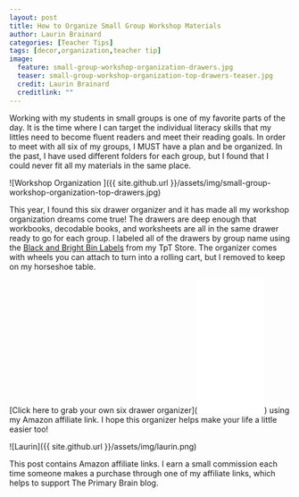 ```yaml
---
layout: post
title: How to Organize Small Group Workshop Materials
author: Laurin Brainard
categories: [Teacher Tips]
tags: [decor,organization,teacher tip]
image:
  feature: small-group-workshop-organization-drawers.jpg
  teaser: small-group-workshop-organization-top-drawers-teaser.jpg
  credit: Laurin Brainard
  creditlink: ""
---
```

Working with my students in small groups is one of my favorite parts of the day. It is the time where I can target the individual literacy skills that my littles need to become fluent readers and meet their reading goals. In order to meet with all six of my groups, I MUST have a plan and be organized. In the past, I have used different folders for each group, but I found that I could never fit all my materials in the same place. 

![Workshop Organization ]({{ site.github.url }}/assets/img/small-group-workshop-organization-top-drawers.jpg)

This year, I found this six drawer organizer and it has made all my workshop organization dreams come true! The drawers are deep enough that workbooks, decodable books, and worksheets are all in the same drawer ready to go for each group. I labeled all of the drawers by group name using the [Black and Bright Bin Labels](http://bit.ly/2C4g3EQ) from my TpT Store. The organizer comes with wheels you can attach to turn into a rolling cart, but I removed to keep on my horseshoe table. 

[Click here to grab your own six drawer organizer](<iframe style="width:120px;height:240px;" marginwidth="0" marginheight="0" scrolling="no" frameborder="0" src="//ws-na.amazon-adsystem.com/widgets/q?ServiceVersion=20070822&OneJS=1&Operation=GetAdHtml&MarketPlace=US&source=ac&ref=tf_til&ad_type=product_link&tracking_id=theprimarybra-20&marketplace=amazon&region=US&placement=B003VW56K8&asins=B003VW56K8&linkId=117d5b1f9a74807e68d333e18aedb26e&show_border=false&link_opens_in_new_window=true&price_color=333333&title_color=0066c0&bg_color=ffffff"></iframe>) using my Amazon affiliate link. I hope this organizer helps make your life a little easier too!

![Laurin]({{ site.github.url }}/assets/img/laurin.png)

This post contains Amazon affiliate links. I earn a small commission each time someone makes a purchase through one of my affiliate links, which helps to support The Primary Brain blog.